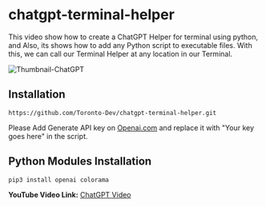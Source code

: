 # chatgpt-terminal-helper
This video show how to create a ChatGPT Helper for terminal using python,  and Also, its shows how to add any Python script to executable files. With this, we can call our Terminal Helper at any location in our Terminal.

![Thumbnail-ChatGPT](https://user-images.githubusercontent.com/115108831/211735034-dfaec578-8d65-4469-b433-072b66c1afb2.jpg)

## Installation 
```
https://github.com/Toronto-Dev/chatgpt-terminal-helper.git
```

Please Add Generate API key on [Openai.com](https://www.openai.com) and replace it with "Your key goes here" in the script.

## Python Modules Installation
```
pip3 install openai colorama
```

**YouTube Video Link:** [ChatGPT Video](https://youtu.be/QVYFLRzgPJY)
